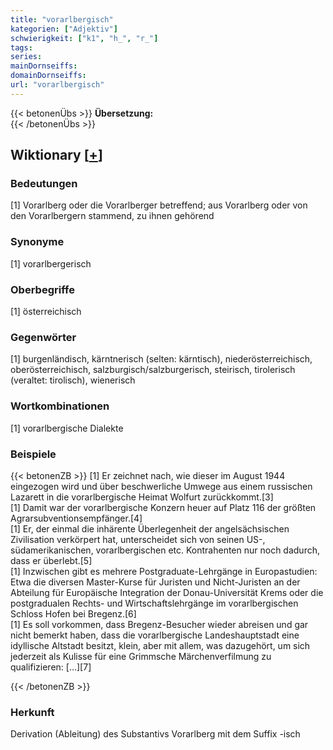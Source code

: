 ```yaml
---
title: "vorarlbergisch"
kategorien: ["Adjektiv"]
schwierigkeit: ["k1", "h_", "r_"]
tags:
series:
mainDornseiffs:
domainDornseiffs:
url: "vorarlbergisch"
---
```


{{< betonenÜbs >}}
**Übersetzung:**  
{{< /betonenÜbs >}}

## Wiktionary [[+](https://de.wiktionary.org/wiki/vorarlbergisch)]

### Bedeutungen
[1] Vorarlberg oder die Vorarlberger betreffend; aus Vorarlberg oder von den Vorarlbergern stammend, zu ihnen gehörend  

### Synonyme
[1] vorarlbergerisch  

### Oberbegriffe
[1] österreichisch  

### Gegenwörter
[1] burgenländisch, kärntnerisch (selten: kärntisch), niederösterreichisch, oberösterreichisch, salzburgisch/salzburgerisch, steirisch, tirolerisch (veraltet: tirolisch), wienerisch  

### Wortkombinationen
[1] vorarlbergische Dialekte  

### Beispiele
{{< betonenZB >}}
[1] Er zeichnet nach, wie dieser im August 1944 eingezogen wird und über beschwerliche Umwege aus einem russischen Lazarett in die vorarlbergische Heimat Wolfurt zurückkommt.[3]  
[1] Damit war der vorarlbergische Konzern heuer auf Platz 116 der größten Agrarsubventionsempfänger.[4]  
[1] Er, der einmal die inhärente Überlegenheit der angelsächsischen Zivilisation verkörpert hat, unterscheidet sich von seinen US-, südamerikanischen, vorarlbergischen etc. Kontrahenten nur noch dadurch, dass er überlebt.[5]  
[1] Inzwischen gibt es mehrere Postgraduate-Lehrgänge in Europastudien: Etwa die diversen Master-Kurse für Juristen und Nicht-Juristen an der Abteilung für Europäische Integration der Donau-Universität Krems oder die postgradualen Rechts- und Wirtschaftslehrgänge im vorarlbergischen Schloss Hofen bei Bregenz.[6]  
[1] Es soll vorkommen, dass Bregenz-Besucher wieder abreisen und gar nicht bemerkt haben, dass die vorarlbergische Landeshauptstadt eine idyllische Altstadt besitzt, klein, aber mit allem, was dazugehört, um sich jederzeit als Kulisse für eine Grimmsche Märchenverfilmung zu qualifizieren: […][7]  

{{< /betonenZB >}}
### Herkunft
Derivation (Ableitung) des Substantivs Vorarlberg mit dem Suffix -isch  


